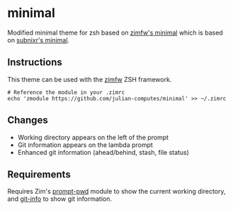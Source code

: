 # minimal

Modified minimal theme for zsh based on [zimfw's minimal](https://github.com/zimfw/minimal) which is based on [subnixr's minimal](https://github.com/subnixr/minimal).

## Instructions

This theme can be used with the [zimfw](https://zimfw.sh/) ZSH framework.

```shell
# Reference the module in your .zimrc
echo 'zmodule https://github.com/julian-computes/minimal' >> ~/.zimrc
```

## Changes

- Working directory appears on the left of the prompt
- Git information appears on the lambda prompt
- Enhanced git information (ahead/behind, stash, file status)

## Requirements

Requires Zim's [prompt-pwd] module to show the current working directory, and
[git-info] to show git information.

[subnixr's minimal]: https://github.com/subnixr/minimal
[magic-enter]: https://github.com/zimfw/magic-enter
[prompt-pwd module settings]: https://github.com/zimfw/prompt-pwd/blob/master/README.md#settings
[prompt-pwd]: https://github.com/zimfw/prompt-pwd
[git-info]: https://github.com/zimfw/git-info
